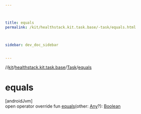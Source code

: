 ```yaml
---



title: equals
permalink: /kit/healthstack.kit.task.base/-task/equals.html



sidebar: dev_doc_sidebar


---
```




//[kit](/kit.html)/[healthstack.kit.task.base](../index.html)/[Task](index.html)/[equals](equals.html)



# equals



[androidJvm]\
open operator override fun [equals](equals.html)(other: [Any](https://kotlinlang.org/api/latest/jvm/stdlib/kotlin/-any/index.html)?): [Boolean](https://kotlinlang.org/api/latest/jvm/stdlib/kotlin/-boolean/index.html)






